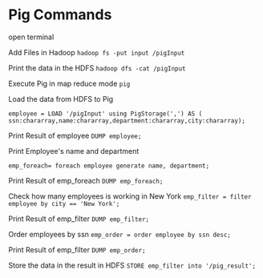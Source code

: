 # Pig Commands

open terminal

Add Files in Hadoop
```hadoop fs -put input /pigInput```

Print the data in the HDFS
```hadoop dfs -cat /pigInput```

Execute Pig in map reduce mode
```pig```

Load the data from HDFS to Pig
```
employee = LOAD '/pigInput' using PigStorage(',') AS ( ssn:chararray,name:chararray,department:chararray,city:chararray);
```

Print Result of employee
```DUMP employee;```

Print Employee's name and department

```
emp_foreach= foreach employee generate name, department;
```
Print Result of emp_foreach
```DUMP emp_foreach;```

Check how many employees is working in New York
```emp_filter = filter employee by city == 'New York';```

Print Result of emp_filter
```DUMP emp_filter;```

Order employees by ssn
```emp_order = order employee by ssn desc;```

Print Result of emp_filter
```DUMP emp_order;```

Store the data in the result in HDFS
```STORE emp_filter into '/pig_result';```





